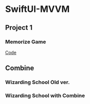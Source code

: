 # SwiftUI-MVVM

## Project 1

### Memorize Game

[Code](https://github.com/gen-com/SwiftUI-MVVM/tree/main/Memorize/Memorize)

## Combine

### Wizarding School Old ver.

### Wizarding School with Combine

